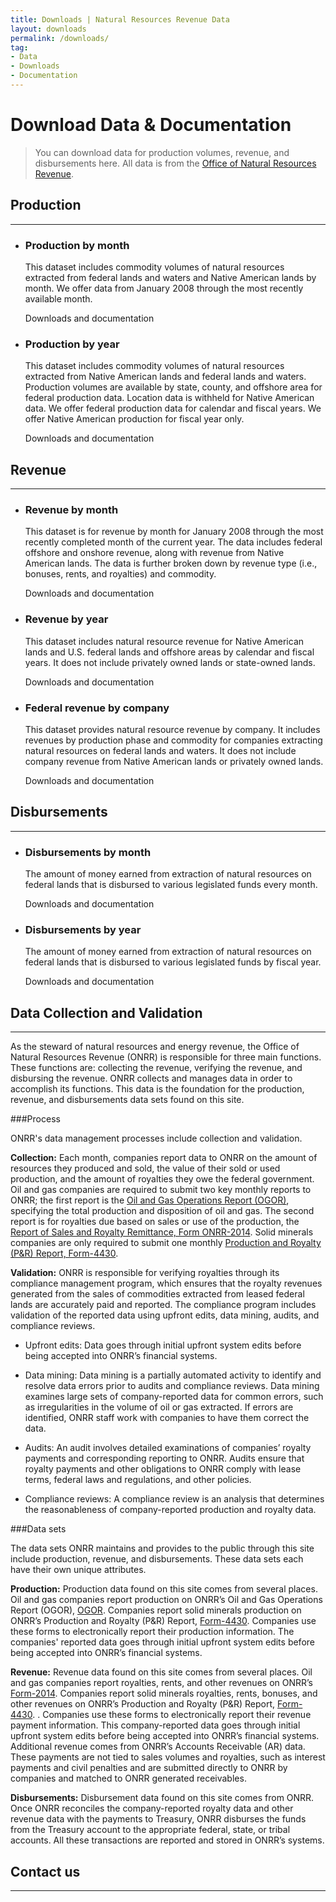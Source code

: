 ```yaml
---
title: Downloads | Natural Resources Revenue Data
layout: downloads
permalink: /downloads/
tag:
- Data
- Downloads
- Documentation
---
```


# Download Data & Documentation

> You can download data for production volumes, revenue, and disbursements here. All data is from the [Office of Natural Resources Revenue](https://www.onrr.gov/).


## Production
--------------------------------------------------------------------------------

<ul class="list-sections list-unstyled">
  <li class="downloads-download_links">
    <h3 id="production-by-month">Production by month</h3>
    <p>This dataset includes commodity volumes of natural resources extracted from federal lands and waters and Native American lands by month. We offer data from January 2008 through the most recently available month.</p>
    <download-data-link to="/downloads/federal-production-by-month/">Downloads and documentation</download-data-link>
  </li>
  <li class="downloads-download_links">
    <h3 id="federal-lands-and-waters">Production by year</h3>
    <p>This dataset includes commodity volumes of natural resources extracted from Native American lands and federal lands and waters. Production volumes are available by state, county, and offshore area for federal production data. Location data is <glossary-term>withheld</glossary-term> for Native American data. We offer federal production data for calendar and fiscal years. We offer Native American production for fiscal year only. </p>
    <download-data-link to="/downloads/federal-production/">Downloads and documentation</download-data-link>
  </li>
</ul>

## Revenue
--------------------------------------------------------------------------------
<ul class="list-sections list-unstyled">
  <!--Revenue by month-->
  <li class="downloads-download_links">
    <h3 id="revenue-by-month">Revenue by month</h3>
    <p>This dataset is for revenue by month for January 2008 through the most recently completed month of the current year. The data includes federal offshore and onshore revenue, along with revenue from Native American lands. The data is further broken down by revenue type (i.e., bonuses, rents, and royalties) and commodity.</p>
    <download-data-link to="/downloads/federal-revenue-by-month/">Downloads and documentation</download-data-link>
  </li>
  <!--Federal revenue by location-->
  <li class="downloads-download_links">
    <h3 id="revenue-by-year">Revenue by year</h3>
    <p>This dataset includes natural resource revenue for Native American lands and U.S. federal lands and offshore areas by calendar and fiscal years. It does not include privately owned lands or state-owned lands.</p>
    <download-data-link to="/downloads/federal-revenue-by-location/">Downloads and documentation</download-data-link>
  </li>
  <!--Federal revenue by company-->
  <li class="downloads-download_links">
    <h3 id="all-revenue">Federal revenue by company</h3>
    <p>This dataset provides natural resource revenue by company. It includes revenues by production phase and commodity for companies extracting natural resources on federal lands and waters. It does not include company revenue from Native American lands or privately owned lands.</p>
    <download-data-link to="/downloads/federal-revenue-by-company/">Downloads and documentation</download-data-link>
  </li>
</ul>

## Disbursements
--------------------------------------------------------------------------------

<ul class="list-sections list-unstyled">
  <li class="downloads-download_links">
    <h3 id="disbursements-by-month">Disbursements by month</h3>
    <p>The amount of money earned from extraction of natural resources on federal lands that is disbursed to various legislated funds every month.</p>
    <download-data-link to="/downloads/federal-disbursements-by-month/">Downloads and documentation</download-data-link>
  </li>
</ul>

<ul class="list-sections list-unstyled">
  <li class="downloads-download_links">
    <h3 id="disbursements-by-year">Disbursements by year</h3>
    <p>The amount of money earned from extraction of natural resources on federal lands that is disbursed to various legislated funds by fiscal year.</p>
    <download-data-link to="/downloads/disbursements/">Downloads and documentation</download-data-link>
  </li>
</ul>

## Data Collection and Validation
--------------------------------------------------------------------------------

As the steward of natural resources and energy revenue, the Office of Natural Resources Revenue (ONRR) is responsible for three main functions. These functions are: collecting the revenue, verifying the revenue, and disbursing the revenue. ONRR collects and manages data in order to accomplish its functions. This data is the foundation for the production, revenue, and disbursements data sets found on this site.

###Process

ONRR's data management processes include collection and validation.

__Collection:__
Each month, companies report data to ONRR on the amount of resources they produced and sold, the value of their sold or used  production, and the amount of royalties they owe the federal government.  Oil and gas companies are required to submit two key monthly reports to ONRR; the first report is the [Oil and Gas Operations Report (OGOR)](https://www.onrr.gov/ReportPay/PDFDocs/4054-a.pdf), specifying the total production and disposition of oil and gas. The second report is for royalties due based on sales or use of the production, the [Report of Sales and Royalty Remittance, Form ONRR-2014](https://www.onrr.gov/ReportPay/royalty-reporting.htm). Solid minerals companies are only required to submit one monthly [Production and Royalty (P&R) Report, Form-4430](https://www.onrr.gov/ReportPay/solids.htm).

__Validation:__
ONRR is responsible for verifying royalties through its compliance management program, which ensures that the royalty revenues generated from the sales of commodities extracted from leased federal lands are accurately paid and reported. The compliance program includes validation of the reported data using upfront edits, data mining, audits, and compliance reviews.

- Upfront edits: Data goes through initial upfront system edits before being accepted into ONRR’s financial systems.

- Data mining: Data mining is a partially automated activity to identify and resolve data errors prior to audits and compliance reviews. Data mining examines large sets of company-reported data for common errors, such as irregularities in the volume of oil or gas extracted.  If errors are identified, ONRR staff work with companies to have them correct the data.

- Audits: An audit involves detailed examinations of companies’ royalty payments and corresponding reporting to ONRR.  Audits ensure that royalty payments and other obligations to ONRR comply with lease terms, federal laws and regulations, and other policies.

- Compliance reviews: A compliance review is an analysis that determines the reasonableness of company-reported production and royalty data.

###Data sets

The data sets ONRR maintains and provides to the public through this site include production, revenue, and disbursements. These data sets each have their own unique attributes.

__Production:__
Production data found on this site comes from several places. Oil and gas companies report production on ONRR’s Oil and Gas Operations Report (OGOR), [OGOR](https://www.onrr.gov/ReportPay/PDFDocs/4054-a.pdf). Companies report solid minerals production on ONRR’s Production and Royalty (P&R) Report, [Form-4430](https://www.onrr.gov/ReportPay/solids.htm). Companies use these forms to electronically report their production information. The companies' reported data goes through initial upfront system edits before being accepted into ONRR’s financial systems.

__Revenue:__
Revenue data found on this site comes from several places. Oil and gas companies report royalties, rents, and other revenues on ONRR’s [Form-2014](https://www.onrr.gov/ReportPay/royalty-reporting.htm). Companies report solid minerals royalties, rents, bonuses, and other revenues on ONRR’s Production and Royalty (P&R) Report, [Form-4430](https://www.onrr.gov/ReportPay/solids.htm). . Companies use these forms to electronically report their revenue payment information. This company-reported data goes through initial upfront system edits before being accepted into ONRR’s financial systems. Additional revenue comes from ONRR’s Accounts Receivable (AR) data. These payments are not tied to sales volumes and royalties, such as interest payments and civil penalties and are submitted directly to ONRR by companies and matched to ONRR generated receivables.

__Disbursements:__
Disbursement data found on this site comes from ONRR.  Once ONRR reconciles the company-reported royalty data and other revenue data with the payments to Treasury, ONRR disburses the funds from the Treasury account to the appropriate federal, state, or tribal accounts. All these transactions are reported and stored in ONRR’s systems.

## Contact us

--------------------------------------------------------------------------------
